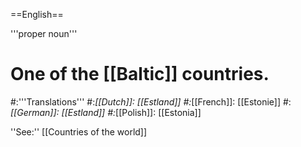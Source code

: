 ==English==

'''proper noun'''

# One of the [[Baltic]] countries.
#:'''Translations'''
#:*[[Dutch]]: [[Estland]]
#:*[[French]]: [[Estonie]]
#:*[[German]]: [[Estland]]
#:*[[Polish]]: [[Estonia]]

''See:'' [[Countries of the world]]